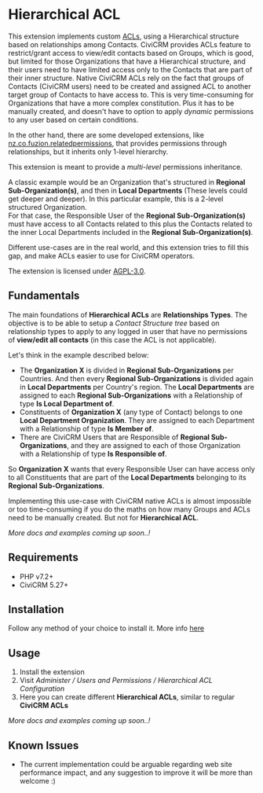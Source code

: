 # Hierarchical ACL

This extension implements custom [ACLs](https://docs.civicrm.org/user/en/latest/initial-set-up/permissions-and-access-control/), using a Hierarchical structure based on relationships among Contacts.
CiviCRM provides ACLs feature to restrict/grant access to view/edit contacts based on Groups, which is good, but limited for those Organizations that have a Hierarchical structure,
and their users need to have limited access only to the Contacts that are part of their inner structure.
Native CiviCRM ACLs rely on the fact that groups of Contacts (CiviCRM users) need to be created and assigned ACL to another target group of Contacts to have access to. This
is very time-consuming for Organizations that have a more complex constitution. Plus it has to be manually created, and doesn't have to option to apply *dynamic* permissions to any user based on certain conditions.  
  
In the other hand, there are some developed extensions, like [nz.co.fuzion.relatedpermissions](https://github.com/eileenmcnaughton/nz.co.fuzion.relatedpermissions), that provides permissions through relationships, but it inherits only 1-level hierarchy.  

This extension is meant to provide a *multi-level* permissions inheritance.  

A classic example would be an Organization that's structured in **Regional Sub-Organization(s)**, and then in **Local Departments** (These levels could get deeper and deeper).
In this particular example, this is a 2-level structured Organization.  
For that case, the Responsible User of the **Regional Sub-Organization(s)** must have access to all Contacts related to this plus the Contacts related to the inner Local Departments included in the **Regional Sub-Organization(s)**.  

Different use-cases are in the real world, and this extension tries to fill this gap, and make ACLs easier to use for CiviCRM operators.  

The extension is licensed under [AGPL-3.0](LICENSE.txt).  

## Fundamentals
The main foundations of **Hierarchical ACLs** are **Relationships Types**. The objective is to be able to setup a *Contact Structure tree* based on relationship types
to apply to any logged in user that have no permissions of **view/edit all contacts** (in this case the ACL is not applicable).  

Let's think in the example described below:
- The **Organization X** is divided in **Regional Sub-Organizations** per Countries. And then every **Regional Sub-Organizations** is divided again in **Local Departments**
per Country's region. The **Local Departments** are assigned to each **Regional Sub-Organizations** with a Relationship of type **Is Local Department of**.
- Constituents of **Organization X** (any type of Contact) belongs to one **Local Department Organization**. They are assigned to each Department with a Relationship of type **Is Member of**.
- There are CiviCRM Users that are Responsible of **Regional Sub-Organizations**, and they are assigned to each of those Organization with a Relationship of type **Is Responsible of**.

So **Organization X** wants that every Responsible User can have access only to all Constituents that are part of the **Local Departments** belonging to its **Regional Sub-Organizations**.  


Implementing this use-case with CiviCRM native ACLs is almost impossible or too time-consuming if you do the maths on how many Groups and ACLs need to be manually created. But not for **Hierarchical ACL**.  

*More docs and examples coming up soon..!*  


## Requirements

* PHP v7.2+
* CiviCRM 5.27+

## Installation

Follow any method of your choice to install it. More info [here](https://docs.civicrm.org/user/en/latest/introduction/extensions/#installing-extensions)

## Usage

1. Install the extension
2. Visit *Administer / Users and Permissions / Hierarchical ACL Configuration*
3. Here you can create different **Hierarchical ACLs**, similar to regular **CiviCRM ACLs**

*More docs and examples coming up soon..!*


## Known Issues

- The current implementation could be arguable regarding web site performance impact, and any suggestion to improve it will be more than welcome :)
